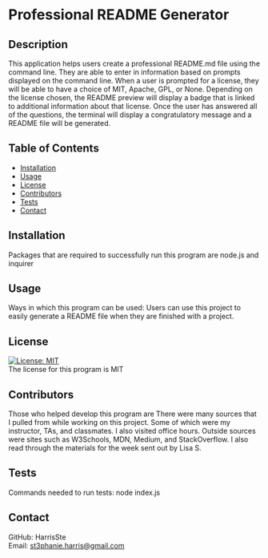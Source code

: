 # Professional README Generator

## Description
This application helps users create a professional README.md file using the command line. They are able to enter in information based on prompts displayed on the command line. When a user is prompted for a license, they will be able to have a choice of MIT, Apache, GPL, or None. Depending on the license chosen, the README preview will display a badge that is linked to additional information about that license. Once the user has answered all of the questions, the terminal will display a congratulatory message and a README file will be generated.

## Table of Contents
- [Installation](#installation)
- [Usage](#usage)
- [License](#license)
- [Contributors](#contributors)
- [Tests](#tests)
- [Contact](#contact)

## Installation
Packages that are required to successfully run this program are node.js and inquirer

## Usage
Ways in which this program can be used: Users can use this project to easily generate a README file when they are finished with a project.

## License
[![License: MIT](https://img.shields.io/badge/License-MIT-yellow.svg)](https://opensource.org/licenses/MIT)
<br>
The license for this program is MIT


## Contributors
Those who helped develop this program are There were many sources that I pulled from while working on this project. Some of which were my instructor, TAs, and classmates. I also visited office hours. Outside sources were sites such as W3Schools, MDN, Medium, and StackOverflow. I also read through the materials for the week sent out by Lisa S.

## Tests
Commands needed to run tests: node index.js

## Contact
GitHub: HarrisSte
<br>
Email: st3phanie.harris@gmail.com
